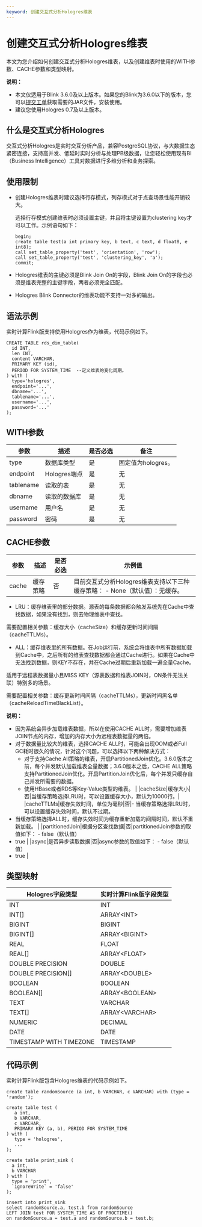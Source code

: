 ```yaml
---
keyword: 创建交互式分析Hologres维表
---
```


# 创建交互式分析Hologres维表

本文为您介绍如何创建交互式分析Hologres维表，以及创建维表时使用的WITH参数、CACHE参数和类型映射。

**说明：**

-   本文仅适用于Blink 3.6.0及以上版本。如果您的Blink为3.6.0以下的版本，您可以[提交工单](https://selfservice.console.aliyun.com/ticket/createIndex?spm=5176.2020520129.console-base-top.dwork-order-1.29d546aee0gsiH)获取需要的JAR文件，安装使用。
-   建议您使用Hologres 0.7及以上版本。

## 什么是交互式分析Hologres

交互式分析Hologres是实时交互分析产品，兼容PostgreSQL协议，与大数据生态紧密连接，支持高并发、低延时实时分析与处理PB级数据，让您轻松使用现有BI（Business Intelligence）工具对数据进行多维分析和业务探索。

## 使用限制

-   创建Hologres维表时建议选择行存模式，列存模式对于点查场景性能开销较大。

    选择行存模式创建维表时必须设置主键，并且将主键设置为clustering key才可以工作。示例语句如下：

    ```
    begin;
    create table test(a int primary key, b text, c text, d float8, e int8);
    call set_table_property('test', 'orientation', 'row');
    call set_table_property('test', 'clustering_key', 'a');
    commit;
    ```

-   Hologres维表的主键必须是Blink Join On的字段，Blink Join On的字段也必须是维表完整的主键字段，两者必须完全匹配。
-   Hologres Blink Connector的维表功能不支持一对多的输出。

## 语法示例

实时计算Flink版支持使用Hologres作为维表，代码示例如下。

```
CREATE TABLE rds_dim_table(
  id INT,
  len INT,
  content VARCHAR,
  PRIMARY KEY (id),
  PERIOD FOR SYSTEM_TIME  --定义维表的变化周期。
) with (
  type='hologres',
  endpoint='...',
  dbname='...',
  tablename='...',
  username='...',
  password='...'
);
```

## WITH参数

|参数|描述|是否必选|备注|
|--|--|----|--|
|type|数据库类型|是|固定值为hologres。|
|endpoint|Hologres端点|是|无|
|tablename|读取的表|是|无|
|dbname|读取的数据库|是|无|
|username|用户名|是|无|
|password|密码|是|无|

## CACHE参数

|参数|描述|是否必选|示例值|
|--|--|----|---|
|cache|缓存策略|否|目前交互式分析Hologres维表支持以下三种缓存策略： -   None（默认值）：无缓存。
-   LRU：缓存维表里的部分数据。源表的每条数据都会触发系统先在Cache中查找数据，如果没有找到，则去物理维表中查找。

需要配置相关参数：缓存大小（cacheSize）和缓存更新时间间隔（cacheTTLMs）。

-   ALL：缓存维表里的所有数据。在Job运行前，系统会将维表中所有数据加载到Cache中，之后所有的维表查找数据都会通过Cache进行。如果在Cache中无法找到数据，则KEY不存在，并在Cache过期后重新加载一遍全量Cache。

适用于远程表数据量小且MISS KEY（源表数据和维表JOIN时，ON条件无法关联）特别多的场景。

需要配置相关参数：缓存更新时间间隔（cacheTTLMs），更新时间黑名单（cacheReloadTimeBlackList）。


**说明：**

-   因为系统会异步加载维表数据，所以在使用CACHE ALL时，需要增加维表JOIN节点的内存，增加的内存大小为远程表数据量的两倍。
-   对于数据量比较大的维表，选择CACHE ALL时，可能会出现OOM或者Full GC耗时很久的情况，针对这个问题，可以选择以下两种解决方式：
    -   对于支持Cache All策略的维表，开启PartitionedJoin优化。3.6.0版本之前，每个并发默认加载维表全量数据；3.6.0版本之后，CACHE ALL策略支持PartitionedJoin优化。开启PartitionJoin优化后，每个并发只缓存自己并发所需要的数据。
    -   使用HBase或者RDS等Key-Value类型的维表。 |
|cacheSize|缓存大小|否|当缓存策略选择LRU时，可以设置缓存大小，默认为10000行。|
|cacheTTLMs|缓存失效时间，单位为毫秒|否|-   当缓存策略选择LRU时，可以设置缓存失效时间，默认不过期。
-   当缓存策略选择ALL时，缓存失效时间为缓存重新加载的间隔时间，默认不重新加载。 |
|partitionedJoin|根据分区查找数据|否|partitionedJoin参数的取值如下： -   false（默认值）
-   true |
|async|是否异步读取数据|否|async参数的取值如下： -   false（默认值）
-   true |

## 类型映射

|Hologres字段类型|实时计算Flink版字段类型|
|------------|--------------|
|INT|INT|
|INT\[\]|ARRAY<INT\>|
|BIGINT|BIGINT|
|BIGINT\[\]|ARRAY<BIGINT\>|
|REAL|FLOAT|
|REAL\[\]|ARRAY<FLOAT\>|
|DOUBLE PRECISION|DOUBLE|
|DOUBLE PRECISION\[\]|ARRAY<DOUBLE\>|
|BOOLEAN|BOOLEAN|
|BOOLEAN\[\]|ARRAY<BOOLEAN\>|
|TEXT|VARCHAR|
|TEXT\[\]|ARRAY<VARCHAR\>|
|NUMERIC|DECIMAL|
|DATE|DATE|
|TIMESTAMP WITH TIMEZONE|TIMESTAMP|

## 代码示例

实时计算Flink版包含Hologres维表的代码示例如下。

```
create table randomSource (a int, b VARCHAR, c VARCHAR) with (type = 'random');

create table test (
   a int, 
   b VARCHAR, 
   c VARCHAR, 
   PRIMARY KEY (a, b), PERIOD FOR SYSTEM_TIME
) with (
   type = 'hologres',
   ...
);

create table print_sink (
  a int, 
  b VARCHAR
) with (
  type = 'print', 
  `ignoreWrite` = 'false'
);

insert into print_sink
select randomSource.a, test.b from randomSource 
LEFT JOIN test FOR SYSTEM_TIME AS OF PROCTIME() 
on randomSource.a = test.a and randomSource.b = test.b;
```

